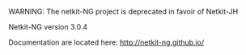 WARNING: The netkit-NG project is deprecated in favoir of Netkit-JH

Netkit-NG version 3.0.4

Documentation are located here: http://netkit-ng.github.io/
